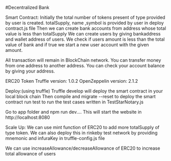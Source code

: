 #Decentralized Bank

Smart Contract: Initially the total number of tokens present of type provided by user is created.
totalSupply, name ,symbol is provided by user in deploy contract.js file
Then we can create bank accounts from address whose total value is less than totalSupply
We can create users by giving bankaddress and wallet address of users.
We check if users amount is less than the total value of bank and if true we start a new user account with the given amount.

All transaction will remain in BlockChain network.
You can transfer money from one address to another address.
You can check your account balance by giving your address.


 ERC20 Token
 Truffle version: 1.0.2
 OpenZeppelin version: 2.1.2


 Deploy:(using truffle)
 Truffle develop will deploy the smart contract in your local block chain
 Then compile and migrate --reset to deploy the smart contract
 run test to run the test cases written in TestStarNotary.js

 Go to app folder and npm run dev.... This will start the website in http://localhost:8080


 Scale Up:
 We can use mint function of ERC20 to add more totalSupply of type token.
 We can also deploy this in rinkeby test network by providing mnemonic and infuraKey in truffle-config.js file

 We can use increaseAllowance/decreaseAllowance of ERC20 to increase total allowance of users
